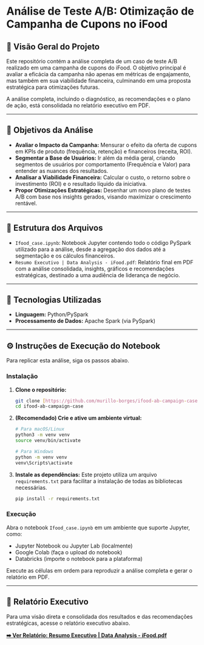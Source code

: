 # Análise de Teste A/B: Otimização de Campanha de Cupons no iFood

## 📖 Visão Geral do Projeto

Este repositório contém a análise completa de um caso de teste A/B realizado em uma campanha de cupons do iFood.
O objetivo principal é avaliar a eficácia da campanha não apenas em métricas de engajamento, mas também em sua viabilidade financeira, culminando em uma proposta estratégica para otimizações futuras.

A análise completa, incluindo o diagnóstico, as recomendações e o plano de ação, está consolidada no relatório executivo em PDF.

---

## 🎯 Objetivos da Análise

* **Avaliar o Impacto da Campanha:** Mensurar o efeito da oferta de cupons em KPIs de produto (frequência, retenção) e financeiros (receita, ROI).
* **Segmentar a Base de Usuários:** Ir além da média geral, criando segmentos de usuários por comportamento (Frequência e Valor) para entender as nuances dos resultados.
* **Analisar a Viabilidade Financeira:** Calcular o custo, o retorno sobre o investimento (ROI) e o resultado líquido da iniciativa.
* **Propor Otimizações Estratégicas:** Desenhar um novo plano de testes A/B com base nos insights gerados, visando maximizar o crescimento rentável.

---

## 📂 Estrutura dos Arquivos

* `Ifood_case.ipynb`: Notebook Jupyter contendo todo o código PySpark utilizado para a análise, desde a agregação dos dados até a segmentação e os cálculos financeiros.
* `Resumo Executivo | Data Analysis - iFood.pdf`: Relatório final em PDF com a análise consolidada, insights, gráficos e recomendações estratégicas, destinado a uma audiência de liderança de negócio.

---

## 🚀 Tecnologias Utilizadas

* **Linguagem:** Python/PySpark
* **Processamento de Dados:** Apache Spark (via PySpark)

---

## ⚙️ Instruções de Execução do Notebook

Para replicar esta análise, siga os passos abaixo.

### Instalação

1.  **Clone o repositório:**
    ```bash
    git clone [https://github.com/murillo-borges/ifood-ab-campaign-case.git](https://github.com/murillo-borges/ifood-ab-campaign-case.git)
    cd ifood-ab-campaign-case
    ```

2.  **(Recomendado) Crie e ative um ambiente virtual:**
    ```bash
    # Para macOS/Linux
    python3 -m venv venv
    source venv/bin/activate

    # Para Windows
    python -m venv venv
    venv\Scripts\activate
    ```

3.  **Instale as dependências:**
    Este projeto utiliza um arquivo `requirements.txt` para facilitar a instalação de todas as bibliotecas necessárias.
    ```bash
    pip install -r requirements.txt
    ```

### Execução

Abra o notebook `Ifood_case.ipynb` em um ambiente que suporte Jupyter, como:
* Jupyter Notebook ou Jupyter Lab (localmente)
* Google Colab (faça o upload do notebook)
* Databricks (importe o notebook para a plataforma)

Execute as células em ordem para reproduzir a análise completa e gerar o relatório em PDF.

---

## 📄 Relatório Executivo

Para uma visão direta e consolidada dos resultados e das recomendações estratégicas, acesse o relatório executivo abaixo.

**[➡️ Ver Relatório: Resumo Executivo | Data Analysis - iFood.pdf](./Resumo%20Executivo%20%7C%20Data%20Analysis%20-%20iFood.pdf)**
